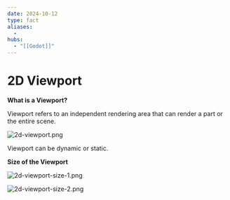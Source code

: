 ```yaml
---
date: 2024-10-12
type: fact
aliases:
  -
hubs:
  - "[[Godot]]"
---
```


# 2D Viewport

**What is a Viewport?**

Viewport refers to an independent rendering area that can render a part or the entire scene.

![2d-viewport.png](../assets/imgs/2d-viewport.png)

Viewport can be dynamic or static.


**Size of the Viewport**

![2d-viewport-size-1.png](../assets/imgs/2d-viewport-size-1.png)

![2d-viewport-size-2.png](../assets/imgs/2d-viewport-size-2.png)
